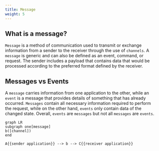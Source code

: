 ```yaml
---
title: Message
weight: 5
---
```


## What is a message?
`Message` is a method of communication used to transmit or exchange information from a sender to the receiver through the use of `channels`. A `message` is generic and can also be defined as an event, command, or request. The sender includes a payload that contains data that would be processed according to the preferred format defined by the receiver.

## Messages vs Events
A `message` carries information from one application to the other, while an `event` is a message that provides details of something that has already occurred. `Messages` contain all necessary information required to perform the request, while on the other hand, `events` only contain data of the changed state.
Overall, `events` are `messages` but not all `messages` are `events`.




``` mermaid
graph LR
subgraph one[message]
b([channel])
end

A{{sender application}} --> b --> C{{receiver application}}
  
```
